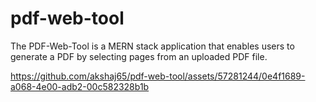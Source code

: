 # pdf-web-tool
The PDF-Web-Tool is a MERN stack application that enables users to generate a PDF by selecting pages from an uploaded PDF file.

https://github.com/akshaj65/pdf-web-tool/assets/57281244/0e4f1689-a068-4e00-adb2-00c582328b1b
